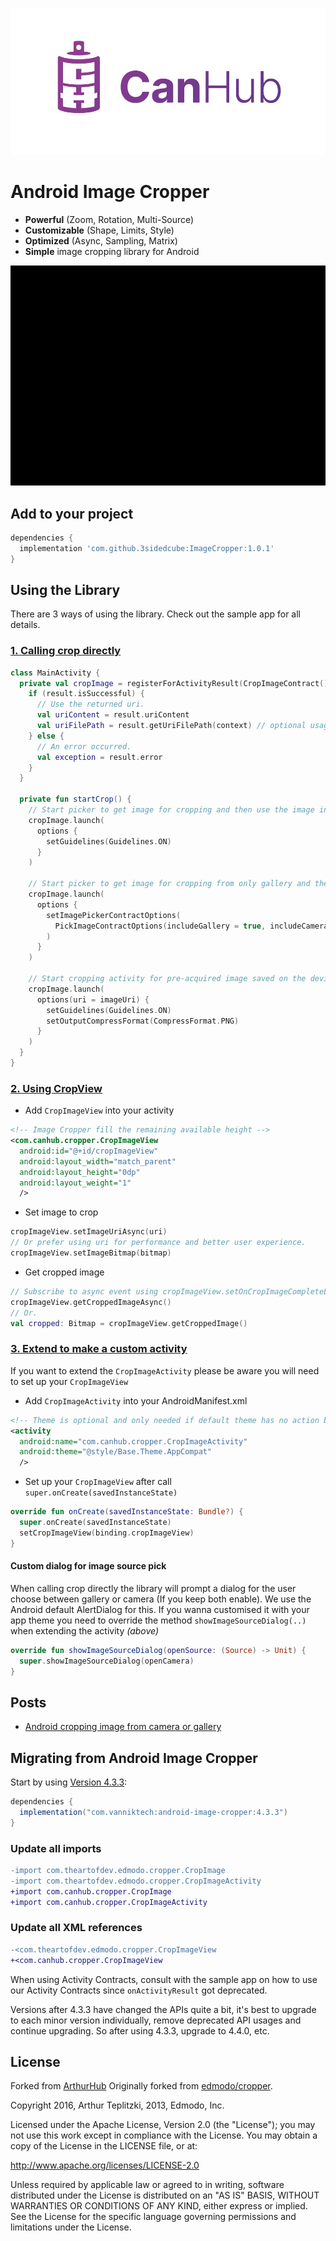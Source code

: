 [![CanHub](.documentation/art/cover.png?raw=true)](https://github.com/canhub)

Android Image Cropper
=====================

- **Powerful** (Zoom, Rotation, Multi-Source)
- **Customizable** (Shape, Limits, Style)
- **Optimized** (Async, Sampling, Matrix)
- **Simple** image cropping library for Android

![Crop demo](.documentation/art/showcase-1.gif?raw=true)

## Add to your project

```groovy
dependencies {
  implementation 'com.github.3sidedcube:ImageCropper:1.0.1'
}
```

## Using the Library

There are 3 ways of using the library. Check out the sample app for all details.

### [1. Calling crop directly](./sample/src/main/kotlin/com/canhub/cropper/sample/SampleCrop.kt)

```kotlin
class MainActivity {
  private val cropImage = registerForActivityResult(CropImageContract()) { result ->
    if (result.isSuccessful) {
      // Use the returned uri.
      val uriContent = result.uriContent
      val uriFilePath = result.getUriFilePath(context) // optional usage
    } else {
      // An error occurred.
      val exception = result.error
    }
  }

  private fun startCrop() {
    // Start picker to get image for cropping and then use the image in cropping activity.
    cropImage.launch(
      options {
        setGuidelines(Guidelines.ON)
      }
    )

    // Start picker to get image for cropping from only gallery and then use the image in cropping activity.
    cropImage.launch(
      options {
        setImagePickerContractOptions(
          PickImageContractOptions(includeGallery = true, includeCamera = false)
        )
      }
    )

    // Start cropping activity for pre-acquired image saved on the device and customize settings.
    cropImage.launch(
      options(uri = imageUri) {
        setGuidelines(Guidelines.ON)
        setOutputCompressFormat(CompressFormat.PNG)
      }
    )
  }
}
```

### [2. Using CropView](./sample/src/main/kotlin/com/canhub/cropper/sample/SampleUsingImageView.kt)

- Add `CropImageView` into your activity

```xml
<!-- Image Cropper fill the remaining available height -->
<com.canhub.cropper.CropImageView
  android:id="@+id/cropImageView"
  android:layout_width="match_parent"
  android:layout_height="0dp"
  android:layout_weight="1"
  />
```

- Set image to crop

```kotlin
cropImageView.setImageUriAsync(uri)
// Or prefer using uri for performance and better user experience.
cropImageView.setImageBitmap(bitmap)
```

- Get cropped image

```kotlin
// Subscribe to async event using cropImageView.setOnCropImageCompleteListener(listener)
cropImageView.getCroppedImageAsync()
// Or.
val cropped: Bitmap = cropImageView.getCroppedImage()
```

### [3. Extend to make a custom activity](./sample/src/main/kotlin/com/canhub/cropper/sample/SampleCustomActivity.kt)

If you want to extend the `CropImageActivity` please be aware you will need to set up your `CropImageView`

- Add `CropImageActivity` into your AndroidManifest.xml
```xml
<!-- Theme is optional and only needed if default theme has no action bar. -->
<activity
  android:name="com.canhub.cropper.CropImageActivity"
  android:theme="@style/Base.Theme.AppCompat"
  />
```

- Set up your `CropImageView` after call `super.onCreate(savedInstanceState)`

```kotlin
override fun onCreate(savedInstanceState: Bundle?) {
  super.onCreate(savedInstanceState)
  setCropImageView(binding.cropImageView)
}
```

#### Custom dialog for image source pick

When calling crop directly the library will prompt a dialog for the user choose between gallery or camera (If you keep both enable).
We use the Android default AlertDialog for this. If you wanna customised it with your app theme you need to override the method `showImageSourceDialog(..)` when extending the activity _(above)_

```kotlin
override fun showImageSourceDialog(openSource: (Source) -> Unit) {
  super.showImageSourceDialog(openCamera)
}
```

## Posts

 - [Android cropping image from camera or gallery](https://canato.medium.com/android-cropping-image-from-camera-or-gallery-fbe732800b08)

## Migrating from Android Image Cropper

Start by using [Version 4.3.3](https://github.com/CanHub/Android-Image-Cropper/releases/tag/4.3.3):

```groovy
dependencies {
  implementation("com.vanniktech:android-image-cropper:4.3.3")
}
```

### Update all imports

```diff
-import com.theartofdev.edmodo.cropper.CropImage
-import com.theartofdev.edmodo.cropper.CropImageActivity
+import com.canhub.cropper.CropImage
+import com.canhub.cropper.CropImageActivity
```

### Update all XML references

```diff
-<com.theartofdev.edmodo.cropper.CropImageView
+<com.canhub.cropper.CropImageView
```

When using Activity Contracts, consult with the sample app on how to use our Activity Contracts since `onActivityResult` got deprecated.

Versions after 4.3.3 have changed the APIs quite a bit, it's best to upgrade to each minor version individually, remove deprecated API usages and continue upgrading. So after using 4.3.3, upgrade to 4.4.0, etc.

## License

Forked from [ArthurHub](https://github.com/ArthurHub/Android-Image-Cropper)
Originally forked from [edmodo/cropper](https://github.com/edmodo/cropper).

Copyright 2016, Arthur Teplitzki, 2013, Edmodo, Inc.

Licensed under the Apache License, Version 2.0 (the "License"); you may not use this work except in compliance with the   License.
You may obtain a copy of the License in the LICENSE file, or at:

  http://www.apache.org/licenses/LICENSE-2.0

Unless required by applicable law or agreed to in writing, software distributed under the License is distributed on an "AS   IS" BASIS, WITHOUT WARRANTIES OR CONDITIONS OF ANY KIND, either express or implied. See the License for the specific language governing permissions and limitations under the License.
